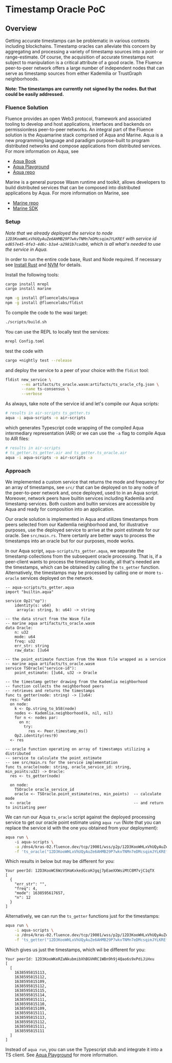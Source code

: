 # Timestamp Oracle PoC

## Overview

Getting accurate timestamps can be problematic in various contexts including blockchains. Timestamp oracles can alleviate this concern by aggregating and processing a variety of timestamp sources into a point- or range-estimate. Of course, the acquisition of accurate timestamps not subject to manipulation is a critical attribute of a good oracle.  The Fluence peer-to-peer network offers a large number of independent nodes that can serve as timestamp sources from either Kademilia or TrustGraph neighborhoods.

**Note: The timestamps are currently** **not** **signed by the nodes. But that could be easily addressed.**

### Fluence Solution

Fluence provides an open Web3 protocol, framework and associated tooling to develop and host applications, interfaces and backends on permissionless peer-to-peer networks. An integral part of the Fluence solution is the Aquamarine stack comprised of Aqua and Marine. Aqua is a new programming language and paradigm purpose-built to program distributed networks and compose applications from distributed services. For more information on Aqua, see

* [Aqua Book](https://app.gitbook.com/@fluence/s/aqua-book/)
* [Aqua Playground](https://github.com/fluencelabs/aqua-playground)
* [Aqua repo](https://github.com/fluencelabs/aqua)


Marine is a general purpose Wasm runtime and toolkit, allows developers to build distributed services that can be composed into distributed applications by Aqua. For more information on Marine, see

* [Marine repo](https://github.com/fluencelabs/marine)
* [Marine SDK](https://github.com/fluencelabs/marine-rs-sdk)

### Setup

*Note that we already deployed the service to node `12D3KooWHLxVhUQyAuZe6AHMB29P7wkvTNMn7eDMcsqimJYLKREf` with service id `ed657e45-0fe3-4d6c-b3a4-a2981b7cadb9`, which is all what's needed to use the service in Aqua.*

In order to run the entire code base, Rust and Node required. If necessary see [Install Rust](https://www.rust-lang.org/tools/install) and [NVM](https://github.com/nvm-sh/nvm) for details.

Install the following tools:

```bash
cargo install mrepl 
cargo install marine

npm -g install @fluencelabs/aqua
npm -g install @fluencelabs/fldist
```

To compile the code to the wasi target:

```bash
./scripts/build.sh
```

You can use the REPL to locally test the services:

```bash
mrepl Config.toml
```

test the code with

```bash
cargo +nightly test --release
```

and deploy the service to a peer of your choice with the `fldist` tool:

```bash
fldist new_service \
       --ms artifacts/ts_oracle.wasm:artifacts/ts_oracle_cfg.json \
       --name ts-consensus \
       --verbose
```

As always, take note of the service id and let's compile our Aqua scripts:

```bash
# results in air-scripts ts_getter.ts
aqua -i aqua-scripts -o air-scripts 
```

which generates Typescript code wrapping of the compiled Aqua intermediary representation (AIR) or we can use the `-a` flag to compile Aqua to AIR files:

```bash
# results in air-scripts 
# ts_getter.ts_getter.air and ts_getter.ts_oracle.air
aqua -i aqua-scripts -o air-scripts -a
```
### Approach

We implemented a custom service that returns the mode and frequency for an array of timestamps, see `src/` that can be deployed on to any node of the peer-to-peer network and, once deployed, used to in an Aqua script. Moreover, network peers have builtin services including Kademlia and timestamp services. Both custom and bultin services are accessible by Aqua and ready for composition into an application.

Our oracle solution is implemented in Aqua and utilizes timestamps from peers selected from our Kademlia neighborhood and, for illustrative purposes, use the deployed service to arrive at the point estimate for our oracle. See `src/main.rs`. There certanly are better ways to process the timestamps into an oracle but for our purposes, mode works.

In our Aqua script, `aqua-scripts/ts_getter.aqua`, we separate the timestamp collections from the subsequent oracle processing. That is, if a peer-client wants to process the timestamps locally, all that's needed are the timestamps, which can be obtained by calling the `ts_getter` function. Alternatively, the timestamps may be processed by calling one or more `ts-oracle` services deployed on the network.

```aqua
-- aqua-scripts/ts_getter.aqua
import "builtin.aqua"

service Op2("op"):
    identity(s: u64)
     array(a: string, b: u64) -> string

-- the data struct from the Wasm file
-- marine aqua artifacts/ts_oracle.wasm
data Oracle:
    n: u32
    mode: u64
    freq: u32
    err_str: string
    raw_data: []u64

-- the point_estimate function from the Wasm file wrapped as a service
-- marine aqua artifacts/ts_oracle.wasm
service TSOracle("service-id"):
    point_estimate: []u64, u32 -> Oracle

-- the timestamp getter drawing from the Kademlia neighborhood
-- function collects the neighborhood peers
-- retrieves and returns the timestamps 
func ts_getter(node: string) -> []u64:
  res: *u64
  on node:
    k <- Op.string_to_b58(node)
    nodes <- Kademlia.neighborhood(k, nil, nil)
    for n <- nodes par:
      on n:
        try:
          res <- Peer.timestamp_ms()
    Op2.identity(res!9)
  <- res

-- oracle function operating on array of timestamps utilizing a distributed
-- service to calculate the point_estimate
-- see src/main.rs for the service implementation
func ts_oracle(node: string, oracle_service_id: string, min_points:u32) -> Oracle:
  res <- ts_getter(node)
  
  on node:
    TSOracle oracle_service_id
    oracle <- TSOracle.point_estimate(res, min_points)  -- calculate mode 
  <- oracle                                             -- and return to initiating peer
```

We can run our Aqua `ts_oracle` script against the deployed processing service to get our oracle point estimate using `aqua run` (Note that you can replace the service id with the one you obtained from your deployment):

```bash
aqua run \ 
    -i aqua-scripts \
    -a /dns4/kras-02.fluence.dev/tcp/19001/wss/p2p/12D3KooWHLxVhUQyAuZe6AHMB29P7wkvTNMn7eDMcsqimJYLKREf \
    -f 'ts_oracle("12D3KooWHLxVhUQyAuZe6AHMB29P7wkvTNMn7eDMcsqimJYLKREf", "ed657e45-0fe3-4d6c-b3a4-a2981b7cadb9", 5)'
```

Which results in below but may be different for you:

```text
Your peerId: 12D3KooWC6WzVSHaKxkedGcoHJgqj7pEaeXXWsiMtC8M7vjC1qTX
[
  {
    "err_str": "",
    "freq": 4,
    "mode": 1638595617657,
    "n": 12
  }
]
```

Alternatively, we can run the `ts_getter` functions just for the timestamps:

```bash
aqua run \
    -i aqua-scripts \
    -a /dns4/kras-02.fluence.dev/tcp/19001/wss/p2p/12D3KooWHLxVhUQyAuZe6AHMB29P7wkvTNMn7eDMcsqimJYLKREf \
    -f 'ts_getter("12D3KooWHLxVhUQyAuZe6AHMB29P7wkvTNMn7eDMcsqimJYLKREf", "ed657e45-0fe3-4d6c-b3a4-a2981b7cadb9", 5, 10)'
```

Which gives us just the timestamps, which wil be different for you:

```text
Your peerId: 12D3KooWKeRZaNkubmibXhBGVHRC1WBn9h9j4Qao6s9xPdiJiHxu
[
  [
    1638595815113,
    1638595815112,
    1638595815109,
    1638595815112,
    1638595815115,
    1638595815114,
    1638595815111,
    1638595815110,
    1638595815109,
    1638595815111,
    1638595815113,
    1638595815112,
    1638595815111,
    1638595815111
  ]
]
```

Instead of `aqua run`, you can use the Typescript stub and integrate it into a TS client. See [Aqua Playground](https://github.com/fluencelabs/aqua-playground) for more information.
